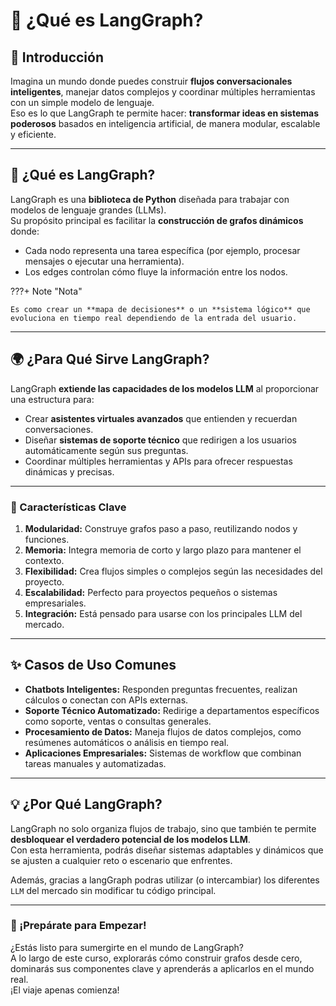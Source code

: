 # 🌟 ¿Qué es LangGraph?  

## 🧠 Introducción  

Imagina un mundo donde puedes construir **flujos conversacionales inteligentes**, manejar datos complejos y coordinar múltiples herramientas con un simple modelo de lenguaje.  
Eso es lo que LangGraph te permite hacer: **transformar ideas en sistemas poderosos** basados en inteligencia artificial, de manera modular, escalable y eficiente.  

---

## 🚀 ¿Qué es LangGraph?  

LangGraph es una **biblioteca de Python** diseñada para trabajar con modelos de lenguaje grandes (LLMs).  
Su propósito principal es facilitar la **construcción de grafos dinámicos** donde:  
- Cada nodo representa una tarea específica (por ejemplo, procesar mensajes o ejecutar una herramienta).  
- Los edges controlan cómo fluye la información entre los nodos.  

???+ Note "Nota"

    Es como crear un **mapa de decisiones** o un **sistema lógico** que evoluciona en tiempo real dependiendo de la entrada del usuario.  

---

## 🌍 ¿Para Qué Sirve LangGraph?  

LangGraph **extiende las capacidades de los modelos LLM** al proporcionar una estructura para:  
- Crear **asistentes virtuales avanzados** que entienden y recuerdan conversaciones.  
- Diseñar **sistemas de soporte técnico** que redirigen a los usuarios automáticamente según sus preguntas.  
- Coordinar múltiples herramientas y APIs para ofrecer respuestas dinámicas y precisas.  

---

### 🔑 Características Clave  

1. **Modularidad:** Construye grafos paso a paso, reutilizando nodos y funciones.  
2. **Memoria:** Integra memoria de corto y largo plazo para mantener el contexto.  
3. **Flexibilidad:** Crea flujos simples o complejos según las necesidades del proyecto.  
4. **Escalabilidad:** Perfecto para proyectos pequeños o sistemas empresariales.  
5. **Integración:** Está pensado para usarse con los principales LLM del mercado.

---

## ✨ Casos de Uso Comunes  

- **Chatbots Inteligentes:** Responden preguntas frecuentes, realizan cálculos o conectan con APIs externas.  
- **Soporte Técnico Automatizado:** Redirige a departamentos específicos como soporte, ventas o consultas generales.  
- **Procesamiento de Datos:** Maneja flujos de datos complejos, como resúmenes automáticos o análisis en tiempo real.  
- **Aplicaciones Empresariales:** Sistemas de workflow que combinan tareas manuales y automatizadas.  

---

## 💡 ¿Por Qué LangGraph?  

LangGraph no solo organiza flujos de trabajo, sino que también te permite **desbloquear el verdadero potencial de los modelos LLM**.  
Con esta herramienta, podrás diseñar sistemas adaptables y dinámicos que se ajusten a cualquier reto o escenario que enfrentes.  

Además, gracias a langGraph podras utilizar (o intercambiar) los diferentes `LLM` del mercado sin modificar tu código principal.

---

### 🚀 ¡Prepárate para Empezar!  

¿Estás listo para sumergirte en el mundo de LangGraph?  
A lo largo de este curso, explorarás cómo construir grafos desde cero, dominarás sus componentes clave y aprenderás a aplicarlos en el mundo real.  
¡El viaje apenas comienza!  
